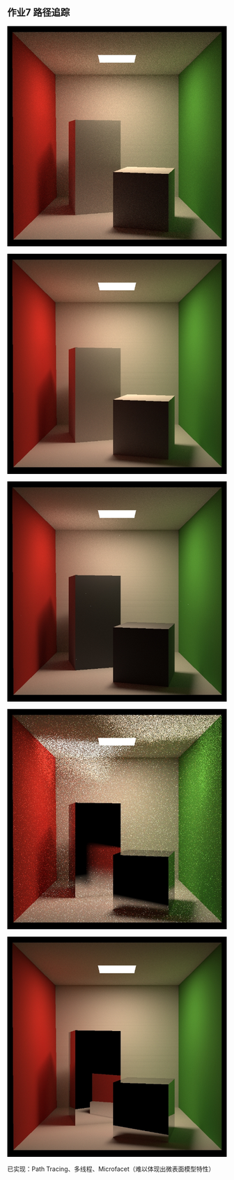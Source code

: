 ## 作业7 路径追踪

![](./images/HW7-SPP128.jpg)

![](./images/HW7-SPP1024.jpg)

![](./images/HW7-MFR-SPP1024.jpg)

![](./images/HW7-GLO-SPP1024.jpg)

![](./images/HW7-MIR-SPP1024.jpg)

已实现：Path Tracing、多线程、Microfacet（难以体现出微表面模型特性）

